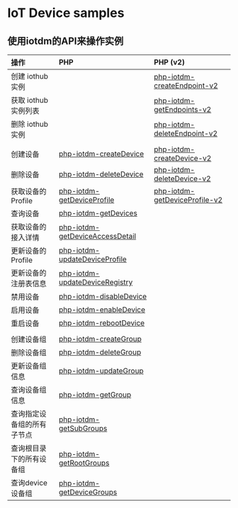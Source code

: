 # IoT Device samples

## 使用iotdm的API来操作实例

| 操作 | PHP | PHP (v2) |
| :-- | :-- | :-- |
| 创建 iothub 实例 || [php-iotdm-createEndpoint-v2](./php-iotdm-createEndpoint-v2) |
| 获取 iothub 实例列表 || [php-iotdm-getEndpoints-v2](./php-iotdm-getEndpoints-v2) |
| 删除 iothub 实例 || [php-iotdm-deleteEndpoint-v2](./php-iotdm-deleteEndpoint-v2) |
||||
| 创建设备 | [php-iotdm-createDevice](./php-iotdm-createDevice) | [php-iotdm-createDevice-v2](./php-iotdm-createDevice-v2) |
| 删除设备 | [php-iotdm-deleteDevice](./php-iotdm-deleteDevice) | [php-iotdm-deleteDevice-v2](./php-iotdm-deleteDevice-v2) |
| 获取设备的Profile | [php-iotdm-getDeviceProfile](./php-iotdm-getDeviceProfile) | [php-iotdm-getDeviceProfile-v2](./php-iotdm-getDeviceProfile-v2) |
| 查询设备 | [php-iotdm-getDevices](./php-iotdm-getDevices) |
| 获取设备的接入详情 | [php-iotdm-getDeviceAccessDetail](./php-iotdm-getDeviceAccessDetail) |
| 更新设备的Profile | [php-iotdm-updateDeviceProfile](./php-iotdm-updateDeviceProfile) |
| 更新设备的注册表信息 | [php-iotdm-updateDeviceRegistry](./php-iotdm-updateDeviceRegistry) |
| 禁用设备 | [php-iotdm-disableDevice](./php-iotdm-disableDevice) |
| 启用设备 | [php-iotdm-enableDevice](./php-iotdm-enableDevice) |
| 重启设备 | [php-iotdm-rebootDevice](./php-iotdm-rebootDevice) |
|||
| 创建设备组 | [php-iotdm-createGroup](./php-iotdm-createGroup) |
| 删除设备组 | [php-iotdm-deleteGroup](./php-iotdm-deleteGroup) |
| 更新设备组信息 | [php-iotdm-updateGroup](./php-iotdm-updateGroup) |
| 查询设备组信息 | [php-iotdm-getGroup](./php-iotdm-getGroup) |
| 查询指定设备组的所有子节点 | [php-iotdm-getSubGroups](./php-iotdm-getSubGroups) |
| 查询根目录下的所有设备组 | [php-iotdm-getRootGroups](./php-iotdm-getRootGroups) |
| 查询device设备组 | [php-iotdm-getDeviceGroups](./php-iotdm-getDeviceGroups) |